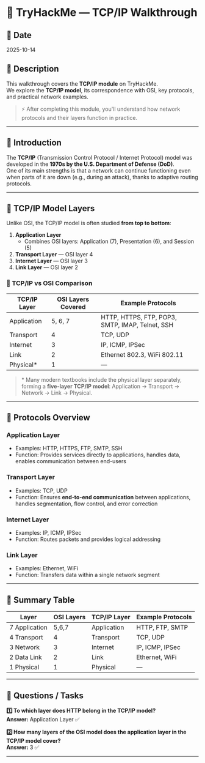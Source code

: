 # 🧩 TryHackMe — TCP/IP Walkthrough

## 📅 Date
2025-10-14

## 📝 Description
This walkthrough covers the **TCP/IP module** on TryHackMe.  
We explore the **TCP/IP model**, its correspondence with OSI, key protocols, and practical network examples.

> ⚡ After completing this module, you'll understand how network protocols and their layers function in practice.

---

## 🔹 Introduction
The **TCP/IP** (Transmission Control Protocol / Internet Protocol) model was developed in the **1970s by the U.S. Department of Defense (DoD)**.  
One of its main strengths is that a network can continue functioning even when parts of it are down (e.g., during an attack), thanks to adaptive routing protocols.

---

## 🔹 TCP/IP Model Layers
Unlike OSI, the TCP/IP model is often studied **from top to bottom**:

1. **Application Layer**  
   - Combines OSI layers: Application (7), Presentation (6), and Session (5)  
2. **Transport Layer** — OSI layer 4  
3. **Internet Layer** — OSI layer 3  
4. **Link Layer** — OSI layer 2  

### 🔹 TCP/IP vs OSI Comparison
| TCP/IP Layer | OSI Layers Covered | Example Protocols |
|--------------|------------------|-----------------|
| Application  | 5, 6, 7 | HTTP, HTTPS, FTP, POP3, SMTP, IMAP, Telnet, SSH |
| Transport    | 4 | TCP, UDP |
| Internet     | 3 | IP, ICMP, IPSec |
| Link         | 2 | Ethernet 802.3, WiFi 802.11 |
| Physical*    | 1 | — |

> \* Many modern textbooks include the physical layer separately, forming a **five-layer TCP/IP model**: Application → Transport → Network → Link → Physical.

---

## 🔹 Protocols Overview

### Application Layer
- Examples: HTTP, HTTPS, FTP, SMTP, SSH  
- Function: Provides services directly to applications, handles data, enables communication between end-users  

### Transport Layer
- Examples: TCP, UDP  
- Function: Ensures **end-to-end communication** between applications, handles segmentation, flow control, and error correction  

### Internet Layer
- Examples: IP, ICMP, IPSec  
- Function: Routes packets and provides logical addressing  

### Link Layer
- Examples: Ethernet, WiFi  
- Function: Transfers data within a single network segment  

---

## 🔹 Summary Table
| Layer | OSI Layers | TCP/IP Layer | Example Protocols |
|-------|------------|--------------|-----------------|
| 7 Application | 5,6,7 | Application | HTTP, FTP, SMTP |
| 4 Transport   | 4   | Transport   | TCP, UDP |
| 3 Network     | 3   | Internet    | IP, ICMP, IPSec |
| 2 Data Link   | 2   | Link        | Ethernet, WiFi |
| 1 Physical    | 1   | Physical    | — |

---

## 🔹 Questions / Tasks

**1️⃣ To which layer does HTTP belong in the TCP/IP model?**  
**Answer:** Application Layer ✅

**2️⃣ How many layers of the OSI model does the application layer in the TCP/IP model cover?**  
**Answer:** 3 ✅

---
